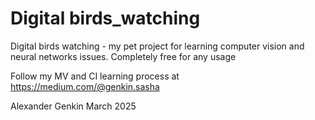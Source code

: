 # Digital birds_watching
Digital birds watching - my pet project for learning computer vision and neural networks issues.
Completely free for any usage

Follow my MV and CI learning process at https://medium.com/@genkin.sasha

Alexander Genkin
March 2025
